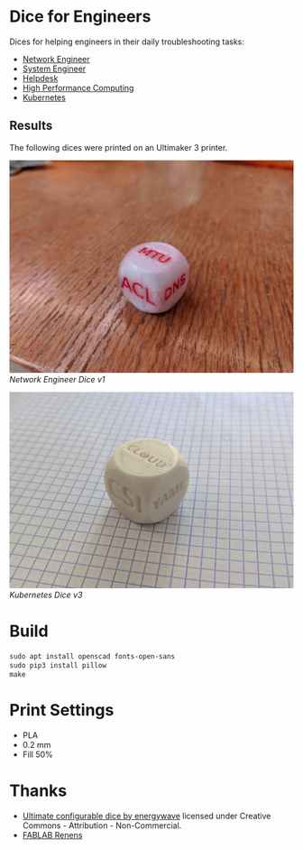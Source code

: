 # Dice for Engineers

Dices for helping engineers in their daily troubleshooting tasks:

  * [Network Engineer](network.stl)
  * [System Engineer](sysadmin.stl)
  * [Helpdesk](helpdesk.stl)
  * [High Performance Computing](hpc.stl)
  * [Kubernetes](kubernetes.stl)

## Results

The following dices were printed on an Ultimaker 3 printer.

![](images/network-v1.jpg)
*Network Engineer Dice v1*

![](images/kubernetes-v3.jpg)
*Kubernetes Dice v3*

# Build

```
sudo apt install openscad fonts-open-sans
sudo pip3 install pillow
make
```

# Print Settings

  * PLA
  * 0.2 mm
  * Fill 50%

# Thanks

  * [Ultimate configurable dice by energywave](https://www.thingiverse.com/thing:1919139) licensed under Creative Commons - Attribution - Non-Commercial.
  * [FABLAB Renens](http://www.fablab-renens.ch/)

